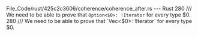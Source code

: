 File_Code/rust/425c2c3606/coherence/coherence_after.rs --- Rust
280 ///    We need to be able to prove that `Option<$0>: !Iterator` for every type $0.                                                                       280 ///    We need to be able to prove that `Vec<$0>: !Iterator` for every type $0.

